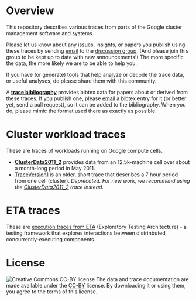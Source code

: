 # Overview

This repository describes various traces from parts of the Google cluster
management software and systems.

Please let us know about any issues, insights, or papers you publish using these
traces by
sending [email](mailto:googleclusterdata-discuss@googlegroups.com)
to the
[discussion group](http://groups.google.com/group/googleclusterdata-discuss).
(And please join this group to be kept up to date with new announcements!)
The more specific the data, the more likely we are to be able to help you.

If you have (or generate) tools that help analyze or decode the trace data, or
useful analyses, do please share them with this community.

A **[trace bibliography](bibliography.bib)** provides bibtex data for papers
about or derived from these traces.  If you publish one, please
[email](mailto:googleclusterdata-discuss@googlegroups.com) a bibtex entry for
it (or better yet, send a pull request), so it can be added to the bibliography.
When you do, please mimic the format used there as exactly as possible.

# Cluster workload traces
These are traces of workloads running on Google compute cells.

  * **[ClusterData2011\_2](ClusterData2011_2.md)** provides data from an
    12.5k-machine cell over about a month-long period in May 2011.
  * [TraceVersion1](TraceVersion1.md) is an older, short trace that describes a
    7 hour period from one cell (cluster).  *Deprecated. For new work, we
    recommend using the [ClusterData2011\_2](ClusterData2011_2.md) trace instead.*

# ETA traces

These are [execution traces from ETA](ETAExplorationTraces.md) (Exploratory
Testing Architecture) - a testing framework that explores interactions
between distrinbuted, concurrently-executing components.

# License
![Creative Commons CC-BY license](https://i.creativecommons.org/l/by/4.0/88x31.png)
The data and trace documentation are made available under the
[CC-BY](https://creativecommons.org/licenses/by/4.0/) license.
By downloading it or using them, you agree to the terms of this license.
